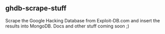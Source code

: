 ghdb-scrape-stuff
-----------------
Scrape the Google Hacking Database from Exploit-DB.com and insert the results into MongoDB. Docs and other stuff coming soon ;)
